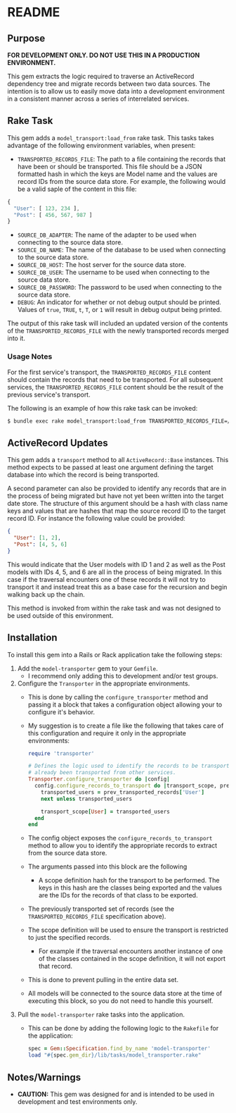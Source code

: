 # README

## Purpose

__FOR DEVELOPMENT ONLY. DO NOT USE THIS IN A PRODUCTION ENVIRONMENT.__

This gem extracts the logic required to traverse an ActiveRecord dependency tree and migrate records between two data sources. The intention is to allow us to easily move data into a development environment in a consistent manner across a series of interrelated services.


## Rake Task

This gem adds a ```model_transport:load_from``` rake task. This tasks takes advantage of the following environment variables, when present:

* ```TRANSPORTED_RECORDS_FILE```: The path to a file containing the records that have been or should be transported. This file should be a JSON formatted hash in which the keys are Model name and the values are record IDs from the source data store. For example, the following would be a valid saple of the content in this file:

```javascript
{
  "User": [ 123, 234 ],
  "Post": [ 456, 567, 987 ]
}
```

* ```SOURCE_DB_ADAPTER```: The name of the adapter to be used when connecting to the source data store.
* ```SOURCE_DB_NAME```: The name of the database to be used when connecting to the source data store.
* ```SOURCE_DB_HOST```: The host server for the source data store.
* ```SOURCE_DB_USER```: The username to be used when connecting to the source data store.
* ```SOURCE_DB_PASSWORD```: The password to be used when connecting to the source data store.
* ```DEBUG```: An indicator for whether or not debug output should be printed. Values of ```true```, ```TRUE```, ```t```, ```T```, or ```1``` will result in debug output being printed.

The output of this rake task will included an updated version of the contents of the ```TRANSPORTED_RECORDS_FILE``` with the newly transported records merged into it.


### Usage Notes

For the first service's transport, the ```TRANSPORTED_RECORDS_FILE``` content should contain the records that need to be transported. For all subsequent services, the ```TRANSPORTED_RECORDS_FILE``` content should be the result of the previous service's transport.

The following is an example of how this rake task can be invoked:

```bash
$ bundle exec rake model_transport:load_from TRANSPORTED_RECORDS_FILE=/tmp/transported_records.json SOURCE_DB_NAME=myapp_db SOURCE_DB_HOST=staging.myapp.com SOURCE_DB_USER=myapp_user SOURCE_DB_PASSWORD=myapp_password
```


## ActiveRecord Updates

This gem adds a ```transport``` method to all ```ActiveRecord::Base``` instances. This method expects to be passed at least one argument defining the target database into which the record is being transported.

A second parameter can also be provided to identify any records that are in the process of being migrated but have not yet been written into the target date store. The structure of this argument should be a hash with class name keys and values that are hashes that map the source record ID to the target record ID. For instance the following value could be provided:

```json
{
  "User": [1, 2],
  "Post": [4, 5, 6]
}
```

This would indicate that the User models with ID 1 and 2 as well as the Post models with IDs 4, 5, and 6 are all in the process of being migrated. In this case if the traversal encounters one of these records it will not try to transport it and instead treat this as a base case for the recursion and begin walking back up the chain.

This method is invoked from within the rake task and was not designed to be used outside of this environment.


## Installation

To install this gem into a Rails or Rack application take the following steps:

1. Add the ```model-transporter``` gem to your ```Gemfile```.
    * I recommend only adding this to development and/or test groups.
1. Configure the ```Transporter``` in the appropriate environments.
    * This is done by calling the ```configure_transporter``` method and passing it a block that takes a configuration object allowing your to configure it's behavior.
    * My suggestion is to create a file like the following that takes care of this configuration and require it only in the appropriate environments:

        ```ruby
        require 'transporter'

        # Defines the logic used to identify the records to be transported, based on the records that have
        # already been transported from other services.
        Transporter.configure_transporter do |config|
          config.configure_records_to_transport do |transport_scope, prev_transported_records|
            transported_users = prev_transported_records['User']
            next unless transported_users

            transport_scope[User] = transported_users
          end
        end
        ```

    * The config object exposes the ```configure_records_to_transport``` method to allow you to identify the appropriate records to extract from the source data store.
    * The arguments passed into this block are the following
        * A scope definition hash for the transport to be performed. The keys in this hash are the classes being exported and the values are the IDs for the records of that class to be exported.
	* The previously transported set of records (see the ```TRANSPORTED_RECORDS_FILE``` specification above).
    * The scope definition will be used to ensure the transport is restricted to just the specified records.
        * For example if the traversal encounters another instance of one of the classes contained in the scope definition, it will not export that record.
	* This is done to prevent pulling in the entire data set.
    * All models will be connected to the source data store at the time of executing this block, so you do not need to handle this yourself.
1. Pull the ```model-transporter``` rake tasks into the application.
    * This can be done by adding the following logic to the ```Rakefile``` for the application:

        ```ruby
        spec = Gem::Specification.find_by_name 'model-transporter'
        load "#{spec.gem_dir}/lib/tasks/model_transporter.rake"
        ```


## Notes/Warnings

* __CAUTION:__ This gem was designed for and is intended to be used in development and test environments only.


